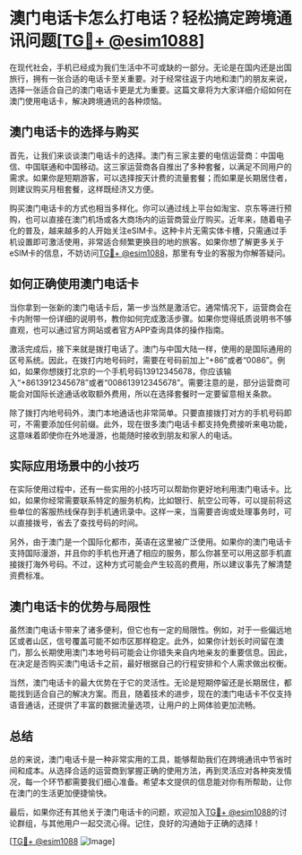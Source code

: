 # 澳门电话卡怎么打电话？轻松搞定跨境通讯问题[[TG💪+ @esim1088](https://t.me/s/esim1088)]

在现代社会，手机已经成为我们生活中不可或缺的一部分。无论是在国内还是出国旅行，拥有一张合适的电话卡至关重要。对于经常往返于内地和澳门的朋友来说，选择一张适合自己的澳门电话卡更是尤为重要。这篇文章将为大家详细介绍如何在澳门使用电话卡，解决跨境通讯的各种烦恼。

## 澳门电话卡的选择与购买

首先，让我们来谈谈澳门电话卡的选择。澳门有三家主要的电信运营商：中国电信、中国联通和中国移动。这三家运营商各自推出了多种套餐，以满足不同用户的需求。如果你是短期游客，可以选择按天计费的流量套餐；而如果是长期居住者，则建议购买月租套餐，这样既经济又方便。

购买澳门电话卡的方式也相当多样化。你可以通过线上平台如淘宝、京东等进行预购，也可以直接在澳门机场或各大商场内的运营商营业厅购买。近年来，随着电子化的普及，越来越多的人开始关注eSIM卡。这种卡片无需实体卡槽，只需通过手机设置即可激活使用，非常适合频繁更换目的地的旅客。如果你想了解更多关于eSIM卡的信息，不妨访问[TG💪+ @esim1088](https://t.me/s/esim1088)，那里有专业的客服为你解答疑问。

## 如何正确使用澳门电话卡

当你拿到一张新的澳门电话卡后，第一步当然是激活它。通常情况下，运营商会在卡内附带一份详细的说明书，教你如何完成激活步骤。如果你觉得纸质说明书不够直观，也可以通过官方网站或者官方APP查询具体的操作指南。

激活完成后，接下来就是拨打电话了。澳门与中国大陆一样，使用的是国际通用的区号系统。因此，在拨打内地号码时，需要在号码前加上“+86”或者“0086”。例如，如果你想拨打北京的一个手机号码13912345678，你应该输入“+8613912345678”或者“008613912345678”。需要注意的是，部分运营商可能会对国际长途通话收取额外费用，所以在选择套餐时一定要留意相关条款。

除了拨打内地号码外，澳门本地通话也非常简单。只要直接拨打对方的手机号码即可，不需要添加任何前缀。此外，现在很多澳门电话卡都支持免费接听来电功能，这意味着即使你在外地漫游，也能随时接收到朋友和家人的电话。

## 实际应用场景中的小技巧

在实际使用过程中，还有一些实用的小技巧可以帮助你更好地利用澳门电话卡。比如，如果你经常需要联系特定的服务机构，比如银行、航空公司等，可以提前将这些单位的客服热线保存到手机通讯录中。这样一来，当需要咨询或处理事务时，可以直接拨号，省去了查找号码的时间。

另外，由于澳门是一个国际化都市，英语在这里被广泛使用。如果你的澳门电话卡支持国际漫游，并且你的手机也开通了相应的服务，那么你甚至可以用这部手机直接拨打海外号码。不过，这种方式可能会产生较高的费用，所以建议事先了解清楚资费标准。

## 澳门电话卡的优势与局限性

虽然澳门电话卡带来了诸多便利，但它也有一定的局限性。例如，对于一些偏远地区或者山区，信号覆盖可能不如市区那样稳定。此外，如果你计划长时间留在澳门，那么长期使用澳门本地号码可能会让你错失来自内地亲友的重要信息。因此，在决定是否购买澳门电话卡之前，最好根据自己的行程安排和个人需求做出权衡。

当然，澳门电话卡的最大优势在于它的灵活性。无论是短期停留还是长期居住，都能找到适合自己的解决方案。而且，随着技术的进步，现在的澳门电话卡不仅支持语音通话，还提供了丰富的数据流量选项，让用户的上网体验更加流畅。

## 总结

总的来说，澳门电话卡是一种非常实用的工具，能够帮助我们在跨境通讯中节省时间和成本。从选择合适的运营商到掌握正确的使用方法，再到灵活应对各种突发情况，每一个环节都需要我们细心准备。希望本文提供的信息能对你有所帮助，让你在澳门的生活更加便捷愉快。

最后，如果你还有其他关于澳门电话卡的问题，欢迎加入[TG💪+ @esim1088](https://t.me/s/esim1088)的讨论群组，与其他用户一起交流心得。记住，良好的沟通始于正确的选择！

[[TG💪+ @esim1088](https://t.me/s/esim1088) ![Image](https://i.postimg.cc/4NQfJmqS/Snipaste-2025-05-13-00-14-12.png)]